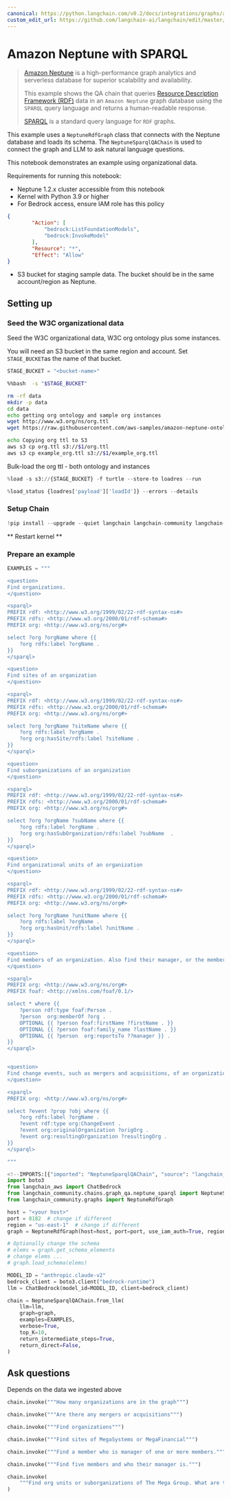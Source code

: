 ```yaml
---
canonical: https://python.langchain.com/v0.2/docs/integrations/graphs/amazon_neptune_sparql/
custom_edit_url: https://github.com/langchain-ai/langchain/edit/master/docs/docs/integrations/graphs/amazon_neptune_sparql.ipynb
---
```


# Amazon Neptune with SPARQL

> [Amazon Neptune](https://aws.amazon.com/neptune/) is a high-performance graph analytics and serverless database for superior scalability and availability.
> 
> This example shows the QA chain that queries [Resource Description Framework (RDF)](https://en.wikipedia.org/wiki/Resource_Description_Framework) data
in an `Amazon Neptune` graph database using the `SPARQL` query language and returns a human-readable response.
> 
> [SPARQL](https://en.wikipedia.org/wiki/SPARQL) is a standard query language for `RDF` graphs.

This example uses a `NeptuneRdfGraph` class that connects with the Neptune database and loads its schema.
The `NeptuneSparqlQAChain` is used to connect the graph and LLM to ask natural language questions.

This notebook demonstrates an example using organizational data.

Requirements for running this notebook:
- Neptune 1.2.x cluster accessible from this notebook
- Kernel with Python 3.9 or higher
- For Bedrock access, ensure IAM role has this policy

```json
{
        "Action": [
            "bedrock:ListFoundationModels",
            "bedrock:InvokeModel"
        ],
        "Resource": "*",
        "Effect": "Allow"
}
```

- S3 bucket for staging sample data. The bucket should be in the same account/region as Neptune.

## Setting up

### Seed the W3C organizational data

Seed the W3C organizational data, W3C org ontology plus some instances. 

You will need an S3 bucket in the same region and account. Set `STAGE_BUCKET`as the name of that bucket.

```python
STAGE_BUCKET = "<bucket-name>"
```

```bash
%%bash  -s "$STAGE_BUCKET"

rm -rf data
mkdir -p data
cd data
echo getting org ontology and sample org instances
wget http://www.w3.org/ns/org.ttl 
wget https://raw.githubusercontent.com/aws-samples/amazon-neptune-ontology-example-blog/main/data/example_org.ttl 

echo Copying org ttl to S3
aws s3 cp org.ttl s3://$1/org.ttl
aws s3 cp example_org.ttl s3://$1/example_org.ttl

```

Bulk-load the org ttl - both ontology and instances

```python
%load -s s3://{STAGE_BUCKET} -f turtle --store-to loadres --run
```

```python
%load_status {loadres['payload']['loadId']} --errors --details
```

### Setup Chain

```python
!pip install --upgrade --quiet langchain langchain-community langchain-aws
```

** Restart kernel **

### Prepare an example

```python
EXAMPLES = """

<question>
Find organizations.
</question>

<sparql>
PREFIX rdf: <http://www.w3.org/1999/02/22-rdf-syntax-ns#> 
PREFIX rdfs: <http://www.w3.org/2000/01/rdf-schema#> 
PREFIX org: <http://www.w3.org/ns/org#> 

select ?org ?orgName where {{
    ?org rdfs:label ?orgName .
}} 
</sparql>

<question>
Find sites of an organization
</question>

<sparql>
PREFIX rdf: <http://www.w3.org/1999/02/22-rdf-syntax-ns#> 
PREFIX rdfs: <http://www.w3.org/2000/01/rdf-schema#> 
PREFIX org: <http://www.w3.org/ns/org#> 

select ?org ?orgName ?siteName where {{
    ?org rdfs:label ?orgName .
    ?org org:hasSite/rdfs:label ?siteName . 
}} 
</sparql>

<question>
Find suborganizations of an organization
</question>

<sparql>
PREFIX rdf: <http://www.w3.org/1999/02/22-rdf-syntax-ns#> 
PREFIX rdfs: <http://www.w3.org/2000/01/rdf-schema#> 
PREFIX org: <http://www.w3.org/ns/org#> 

select ?org ?orgName ?subName where {{
    ?org rdfs:label ?orgName .
    ?org org:hasSubOrganization/rdfs:label ?subName  .
}} 
</sparql>

<question>
Find organizational units of an organization
</question>

<sparql>
PREFIX rdf: <http://www.w3.org/1999/02/22-rdf-syntax-ns#> 
PREFIX rdfs: <http://www.w3.org/2000/01/rdf-schema#> 
PREFIX org: <http://www.w3.org/ns/org#> 

select ?org ?orgName ?unitName where {{
    ?org rdfs:label ?orgName .
    ?org org:hasUnit/rdfs:label ?unitName . 
}} 
</sparql>

<question>
Find members of an organization. Also find their manager, or the member they report to.
</question>

<sparql>
PREFIX org: <http://www.w3.org/ns/org#> 
PREFIX foaf: <http://xmlns.com/foaf/0.1/> 

select * where {{
    ?person rdf:type foaf:Person .
    ?person  org:memberOf ?org .
    OPTIONAL {{ ?person foaf:firstName ?firstName . }}
    OPTIONAL {{ ?person foaf:family_name ?lastName . }}
    OPTIONAL {{ ?person  org:reportsTo ??manager }} .
}}
</sparql>


<question>
Find change events, such as mergers and acquisitions, of an organization
</question>

<sparql>
PREFIX org: <http://www.w3.org/ns/org#> 

select ?event ?prop ?obj where {{
    ?org rdfs:label ?orgName .
    ?event rdf:type org:ChangeEvent .
    ?event org:originalOrganization ?origOrg .
    ?event org:resultingOrganization ?resultingOrg .
}}
</sparql>

"""
```

```python
<!--IMPORTS:[{"imported": "NeptuneSparqlQAChain", "source": "langchain_community.chains.graph_qa.neptune_sparql", "docs": "https://api.python.langchain.com/en/latest/chains/langchain_community.chains.graph_qa.neptune_sparql.NeptuneSparqlQAChain.html", "title": "Amazon Neptune with SPARQL"}, {"imported": "NeptuneRdfGraph", "source": "langchain_community.graphs", "docs": "https://api.python.langchain.com/en/latest/graphs/langchain_community.graphs.neptune_rdf_graph.NeptuneRdfGraph.html", "title": "Amazon Neptune with SPARQL"}]-->
import boto3
from langchain_aws import ChatBedrock
from langchain_community.chains.graph_qa.neptune_sparql import NeptuneSparqlQAChain
from langchain_community.graphs import NeptuneRdfGraph

host = "<your host>"
port = 8182  # change if different
region = "us-east-1"  # change if different
graph = NeptuneRdfGraph(host=host, port=port, use_iam_auth=True, region_name=region)

# Optionally change the schema
# elems = graph.get_schema_elements
# change elems ...
# graph.load_schema(elems)

MODEL_ID = "anthropic.claude-v2"
bedrock_client = boto3.client("bedrock-runtime")
llm = ChatBedrock(model_id=MODEL_ID, client=bedrock_client)

chain = NeptuneSparqlQAChain.from_llm(
    llm=llm,
    graph=graph,
    examples=EXAMPLES,
    verbose=True,
    top_K=10,
    return_intermediate_steps=True,
    return_direct=False,
)
```

## Ask questions
Depends on the data we ingested above

```python
chain.invoke("""How many organizations are in the graph""")
```

```python
chain.invoke("""Are there any mergers or acquisitions""")
```

```python
chain.invoke("""Find organizations""")
```

```python
chain.invoke("""Find sites of MegaSystems or MegaFinancial""")
```

```python
chain.invoke("""Find a member who is manager of one or more members.""")
```

```python
chain.invoke("""Find five members and who their manager is.""")
```

```python
chain.invoke(
    """Find org units or suborganizations of The Mega Group. What are the sites of those units?"""
)
```